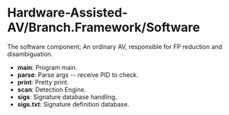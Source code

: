 # Hardware-Assisted-AV/Branch.Framework/Software

The software component; An ordinary AV, responsible for FP reduction and disambiguation.

* **main**: Program main.
* **parse**: Parse args -- receive PID to check.
* **print**: Pretty print.
* **scan**: Detection Engine.
* **sigs**: Signature database handling.
* **sigs.txt**: Signature definition database.

